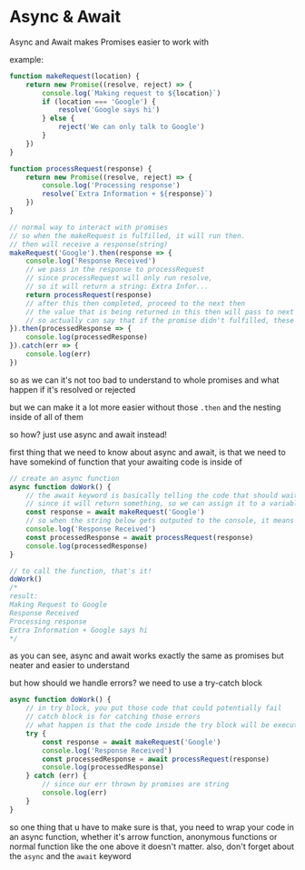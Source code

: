 # Async & Await

Async and Await makes Promises easier to work with

example:

```js
function makeRequest(location) {
    return new Promise((resolve, reject) => {
        console.log(`Making request to ${location}`)
        if (location === 'Google') {
            resolve('Google says hi')
        } else {
            reject('We can only talk to Google')
        }
    })
}

function processRequest(response) {
    return new Promise((resolve, reject) => {
        console.log('Processing response')
        resolve(`Extra Information + ${response}`)
    })
}

// normal way to interact with promises
// so when the makeRequest is fulfilled, it will run then.
// then will receive a response(string)
makeRequest('Google').then(response => {
    console.log('Response Received')
    // we pass in the response to processRequest
    // since processRequest will only run resolve,
    // so it will return a string: Extra Infor...
    return processRequest(response)
    // after this then completed, proceed to the next then
    // the value that is being returned in this then will pass to next then
    // so actually can say that if the promise didn't fulfilled, these two then will not run
}).then(processedResponse => {
    console.log(processedResponse)
}).catch(err => {
    console.log(err)
})
```

so as we can it's not too bad to understand to whole promises and what happen if it's resolved or rejected

but we can make it a lot more easier without those `.then` and the nesting inside of all of them

so how? just use async and await instead!

first thing that we need to know about async and await, is that we need to have somekind of function that your awaiting code is inside of

```js
// create an async function
async function doWork() {
    // the await keyword is basically telling the code that should wait the makeRequest is finished and then afterward execute the next thing
    // since it will return something, so we can assign it to a variable
    const response = await makeRequest('Google')
    // so when the string below gets outputed to the console, it means the makeRequest is completed
    console.log('Response Received')
    const processedResponse = await processRequest(response)
    console.log(processedResponse)
}

// to call the function, that's it!
doWork()
/*
result:
Making Request to Google
Response Received
Processing response
Extra Information + Google says hi
*/
```

as you can see, async and await works exactly the same as promises but neater and easier to understand

but how should we handle errors? we need to use a try-catch block

```js
async function doWork() {
    // in try block, you put those code that could potentially fail
    // catch block is for catching those errors
    // what happen is that the code inside the try block will be executed first, then once it encounters an error, it immediately leave and run the catch block
    try {
        const response = await makeRequest('Google')
        console.log('Response Received')
        const processedResponse = await processRequest(response)
        console.log(processedResponse)
    } catch (err) {
        // since our err thrown by promises are string
        console.log(err)
    }
}
```

so one thing that u have to make sure is that, you need to wrap your code in an async function, whether it's arrow function, anonymous functions or normal function like the one above it doesn't matter. also, don't forget about the `async` and the `await` keyword
